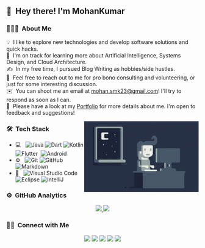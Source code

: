 ## 👋 &nbsp;Hey there! I'm MohanKumar

### 👨🏻‍💻 &nbsp;About Me

💡 &nbsp;I like to explore new technologies and develop software solutions and quick hacks.\
🌱 &nbsp;I'm on track for learning more about Artificial Intelligence, Systems Design, and Cloud Architecture.\
✍️ &nbsp;In my free time, I pursued Blog Writing as hobbies/side hustles.\
💬 &nbsp;Feel free to reach out to me for pro bono consulting and volunteering, or just for some interesting discussion.\
✉️ &nbsp;You can shoot me an email at mohan.smk23@gmail.com! I'll try to respond as soon as I can.\
📄 &nbsp;Please have a look at my [Portfolio](mohansmk23.github.io) for more details about me. I'm open to feedback and suggestions!

<img alt="Night Coding" src="https://raw.githubusercontent.com/AVS1508/AVS1508/master/assets/Night-Coding.gif" align="right"/>

### 🛠 &nbsp;Tech Stack

- 💻 &nbsp;
![Java](https://img.shields.io/badge/-Java-333333?style=flat&logo=Java&logoColor=FFA518)
![Dart](https://img.shields.io/badge/Dart-333333?style=flat&logo=dart&logoColor=007ACC)
![Kotlin](https://img.shields.io/badge/Kotlin-333333?style=flat&logo=kotlin&logoColor=746DDA)
![Flutter](https://img.shields.io/badge/Flutter-333333?style=flat&logo=flutter&logoColor=007ACC)&nbsp;
![Android](https://img.shields.io/badge/Android-333333?style=flat&logo=android&logoColor=3DDC84)&nbsp;
- ⚙️ &nbsp;
  ![Git](https://img.shields.io/badge/-Git-333333?style=flat&logo=git)
  ![GitHub](https://img.shields.io/badge/-GitHub-333333?style=flat&logo=github)
  ![Markdown](https://img.shields.io/badge/-Markdown-333333?style=flat&logo=markdown)
- 🔧 &nbsp;
![Visual Studio Code](https://img.shields.io/badge/-Visual%20Studio%20Code-333333?style=flat&logo=visual-studio-code&logoColor=007ACC)&nbsp;
![Eclipse](https://img.shields.io/badge/-Eclipse-333333?style=flat&logo=eclipse-ide&logoColor=2C2255)
![IntelliJ](https://img.shields.io/badge/-IntelliJ-333333?style=flat&logo=intellij-idea&logoColor=white)


### ⚙️ &nbsp;GitHub Analytics

<p align="center">
<a href="https://github.com/AVS1508">
  <img height="180em" src="https://github-readme-stats-eight-theta.vercel.app/api?username=AVS1508&show_icons=true&theme=vue-dark&include_all_commits=true&count_private=true" />
  <img height="180em" src="https://github-readme-stats-eight-theta.vercel.app/api/top-langs/?username=AVS1508&layout=compact&exclude_lang=java+r&theme=vue-dark" />
</a>
</p>

### 🤝🏻 &nbsp;Connect with Me

<p align="center">
<a href="https://mohanmk23.github.io"><img src="https://img.shields.io/badge/-mohanmk23.github.io-3423A6?style=flat-square&logo=Google-Chrome&logoColor=white"/></a>
<a href="https://www.linkedin.com/in/mohankumar-s-b23057182/"><img src="https://img.shields.io/badge/-MohanKumar%20S-0077B5?style=flat-square&logo=Linkedin&logoColor=white"/></a>
<a href="https://mail.google.com/mail/?view=cm&fs=1&to=mohan.smk23@gmail.com&su=&body="><img src="https://img.shields.io/badge/-mohan.smk23@gmail.com-D14836?style=flat-square&logo=Gmail&logoColor=white"/></a>
<a href="https://www.facebook.com/mowglie.pop/"><img src="https://img.shields.io/badge/-MohanKumar-1877F2?style=flat-square&logo=Facebook&logoColor=white"/></a>
<a href="https://mohan-smk23.medium.com/"><img src="https://img.shields.io/badge/-@mohansmk23-000000?style=flat-square&logo=medium&logoColor=white"/></a>
</p>
